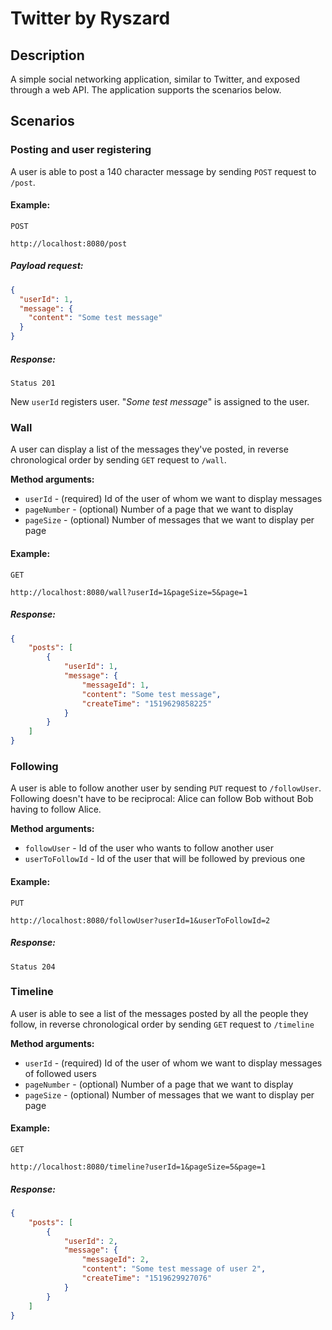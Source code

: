# Twitter by Ryszard
## Description
A simple social networking application, similar to Twitter, and
exposed through a web API. The application supports the scenarios
below.

## Scenarios

### Posting and user registering
A user is able to post a 140 character message by sending `POST` request to `/post`.
#### Example:
`POST`

`http://localhost:8080/post`

##### Payload request:
```json
{
  "userId": 1,
  "message": {
  	"content": "Some test message"
  }
}
```

##### Response:
`Status 201`

New `userId` registers user. "_Some test message_" is assigned to the user.



### Wall
A user can display a list of the messages they've posted, in reverse chronological order
by sending `GET` request to `/wall`.

**Method arguments:**
* `userId` - (required) Id of the user of whom we want to display messages
* `pageNumber` - (optional) Number of a page that we want to display
* `pageSize` - (optional) Number of messages that we want to display per page

#### Example:
`GET`

`http://localhost:8080/wall?userId=1&pageSize=5&page=1`

##### Response:
````json
{
    "posts": [
        {
            "userId": 1,
            "message": {
                "messageId": 1,
                "content": "Some test message",
                "createTime": "1519629858225"
            }
        }
    ]
}
````

### Following

A user is able to follow another user by sending `PUT` request to `/followUser`. Following doesn't have to be
reciprocal: Alice can follow Bob without Bob having to follow Alice.

**Method arguments:**
* `followUser` - Id of the user who wants to follow another user
* `userToFollowId` - Id of the user that will be followed by previous one

#### Example:
`PUT`

`http://localhost:8080/followUser?userId=1&userToFollowId=2`

##### Response:

`Status 204`

### Timeline
A user is able to see a list of the messages posted by all the people
they follow, in reverse chronological order by sending `GET` request to `/timeline`

**Method arguments:**
* `userId` - (required) Id of the user of whom we want to display messages of followed users
* `pageNumber` - (optional) Number of a page that we want to display
* `pageSize` - (optional) Number of messages that we want to display per page

#### Example:
`GET`

`http://localhost:8080/timeline?userId=1&pageSize=5&page=1`

##### Response:
````json
{
    "posts": [
        {
            "userId": 2,
            "message": {
                "messageId": 2,
                "content": "Some test message of user 2",
                "createTime": "1519629927076"
            }
        }
    ]
}
````